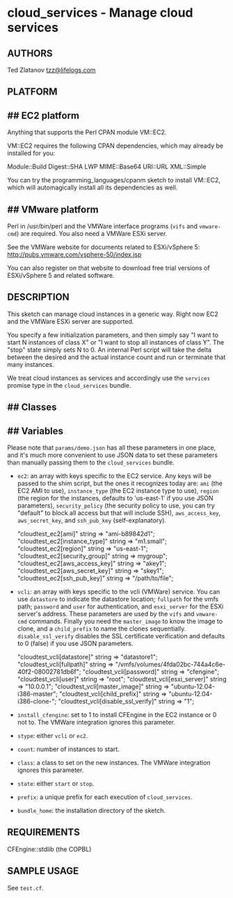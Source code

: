 # cloud_services - Manage cloud services

## AUTHORS
Ted Zlatanov <tzz@lifelogs.com>

## PLATFORM

## ## EC2 platform

Anything that supports the Perl CPAN module VM::EC2.

VM::EC2 requires the following CPAN dependencies, which may already be
installed for you:

Module::Build
Digest::SHA
LWP
MIME::Base64
URI::URL
XML::Simple

You can try the programming_languages/cpanm sketch to install VM::EC2,
which will automagically install all its dependencies as well.

## ## VMware platform

Perl in /usr/bin/perl and the VMWare interface programs (`vifs` and
`vmware-cmd`) are required.  You also need a VMWare ESXi server.

See the VMWare website for documents related to ESXi/vSphere 5: http://pubs.vmware.com/vsphere-50/index.jsp

You can also register on that website to download free trial versions of ESXi/vSphere 5 and related software.

## DESCRIPTION

This sketch can manage cloud instances in a generic way.  Right now
EC2 and the VMWare ESXi server are supported.

You specify a few initialization parameters, and then simply say 
"I want to start N instances of class X" or "I want to stop all instances
of class Y".  The "stop" state simply sets N to 0.  An internal Perl
script will take the delta between the desired and the actual instance
count and run or terminate that many instances.

We treat cloud instances as services and accordingly use the
`services` promise type in the `cloud_services` bundle.

## ## Classes

## ## Variables

Please note that `params/demo.json` has all these parameters in one
place, and it's much more convenient to use JSON data to set these
parameters than manually passing them to the `cloud_services` bundle.

* `ec2`: an array with keys specific to the EC2 service.  Any keys
  will be passed to the shim script, but the ones it recognizes today
  are: `ami` (the EC2 AMI to use), `instance_type` (the EC2 instance
  type to use), `region` (the region for the instances, defaults to
  'us-east-1' if you use JSON parameters), `security_policy` (the
  security policy to use, you can try "default" to block all access
  but that will include SSH), `aws_access_key`, `aws_secret_key`, and
  `ssh_pub_key` (self-explanatory).

    "cloudtest_ec2[ami]"             string => "ami-b89842d1";
    "cloudtest_ec2[instance_type]"   string => "m1.small";
    "cloudtest_ec2[region]"          string => "us-east-1";
    "cloudtest_ec2[security_group]"  string => mygroup";
    "cloudtest_ec2[aws_access_key]"  string => "akey1";
    "cloudtest_ec2[aws_secret_key]"  string => "skey1";
    "cloudtest_ec2[ssh_pub_key]"     string => "/path/to/file";

* `vcli`: an array with keys specific to the vcli (VMWare) service.
  You can use `datastore` to indicate the datastore location;
  `fullpath` for the vmfs path; `password` and `user` for
  authentication, and `esxi_server` for the ESXi server's address.
  These parameters are used by the `vifs` and `vmware-cmd` commands.
  Finally you need the `master_image` to know the image to clone, and
  a `child_prefix` to name the clones sequentially.
  `disable_ssl_verify` disables the SSL certificate verification and
  defaults to 0 (false) if you use JSON parameters.

    "cloudtest_vcli[datastore]"           string => "datastore1";
    "cloudtest_vcli[fullpath]"            string => "/vmfs/volumes/4fda02bc-744a4c6e-40f2-08002781db6f";
    "cloudtest_vcli[password]"            string => "cfengine";
    "cloudtest_vcli[user]"                string => "root";
    "cloudtest_vcli[esxi_server]"         string => "10.0.0.1";
    "cloudtest_vcli[master_image]"        string => "ubuntu-12.04-i386-master";
    "cloudtest_vcli[child_prefix]"        string => "ubuntu-12.04-i386-clone-";
    "cloudtest_vcli[disable_ssl_verify]"  string => "1";

* `install_cfengine`: set to 1 to install CFEngine in the EC2 instance
  or 0 not to.  The VMWare integration ignores this parameter.
  
* `stype`: either `vcli` or `ec2`.

* `count`: number of instances to start.

* `class`: a class to set on the new instances.  The VMWare
  integration ignores this parameter.

* `state`: either `start` or `stop`.

* `prefix`: a unique prefix for each execution of `cloud_services`.

* `bundle_home`: the installation directory of the sketch.

## REQUIREMENTS

CFEngine::stdlib (the COPBL)

## SAMPLE USAGE

See `test.cf`.
